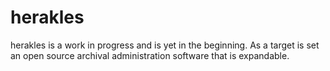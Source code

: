 # herakles
herakles is a work in progress and is yet in the beginning. As a target is set an open source archival administration software that is expandable. 
